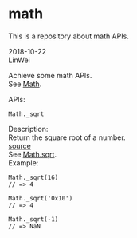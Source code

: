 # math
This is a repository about math APIs.
        
2018-10-22   
LinWei     
           
Achieve some math APIs.    
See [Math](https://developer.mozilla.org/en-US/docs/Web/JavaScript/Reference/Global_Objects/Math).     
      
APIs:    
```
Math._sqrt
```     
Description:    
Return the square root of a number.         
[source](https://github.com/asilinwei/math/blob/master/src/sqrt.js)   
See [Math.sqrt](https://developer.mozilla.org/en-US/docs/Web/JavaScript/Reference/Global_Objects/Math/sqrt).   
Example:   
```
Math._sqrt(16)
// => 4

Math._sqrt('0x10')
// => 4

Math._sqrt(-1)
// => NaN
```                       